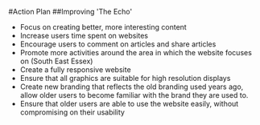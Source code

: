 #Action Plan
##Improving 'The Echo'

* Focus on creating better, more interesting content
* Increase users time spent on websites
* Encourage users to comment on articles and share articles
* Promote more activities around the area in which the website focuses on (South East Essex)
* Create a fully responsive website
* Ensure that all graphics are suitable for high resolution displays
* Create new branding that reflects the old branding used years ago, allow older users to become familiar with the brand they are used to. 
* Ensure that older users are able to use the website easily, without compromising on their usability